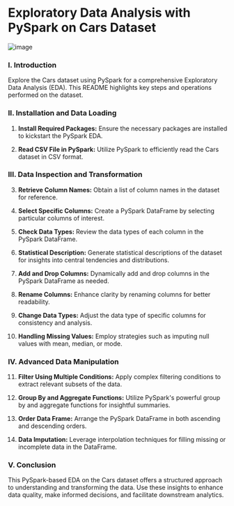 # Exploratory Data Analysis with PySpark on Cars Dataset

![image](https://github.com/Abhaykumar04/Exploratory_Data_Analysis_with_PySpark/assets/112232080/1410d520-83b6-4695-9238-6ba780a9651e)


### I. Introduction

Explore the Cars dataset using PySpark for a comprehensive Exploratory Data Analysis (EDA). This README highlights key steps and operations performed on the dataset.

### II. Installation and Data Loading

1. **Install Required Packages:**
   Ensure the necessary packages are installed to kickstart the PySpark EDA.

2. **Read CSV File in PySpark:**
   Utilize PySpark to efficiently read the Cars dataset in CSV format.

### III. Data Inspection and Transformation

3. **Retrieve Column Names:**
   Obtain a list of column names in the dataset for reference.

4. **Select Specific Columns:**
   Create a PySpark DataFrame by selecting particular columns of interest.

5. **Check Data Types:**
   Review the data types of each column in the PySpark DataFrame.

6. **Statistical Description:**
   Generate statistical descriptions of the dataset for insights into central tendencies and distributions.

7. **Add and Drop Columns:**
   Dynamically add and drop columns in the PySpark DataFrame as needed.

8. **Rename Columns:**
   Enhance clarity by renaming columns for better readability.

9. **Change Data Types:**
   Adjust the data type of specific columns for consistency and analysis.

10. **Handling Missing Values:**
    Employ strategies such as imputing null values with mean, median, or mode.

### IV. Advanced Data Manipulation

11. **Filter Using Multiple Conditions:**
    Apply complex filtering conditions to extract relevant subsets of the data.

12. **Group By and Aggregate Functions:**
    Utilize PySpark's powerful group by and aggregate functions for insightful summaries.

13. **Order Data Frame:**
    Arrange the PySpark DataFrame in both ascending and descending orders.

14. **Data Imputation:**
    Leverage interpolation techniques for filling missing or incomplete data in the DataFrame.

### V. Conclusion

This PySpark-based EDA on the Cars dataset offers a structured approach to understanding and transforming the data. Use these insights to enhance data quality, make informed decisions, and facilitate downstream analytics.
